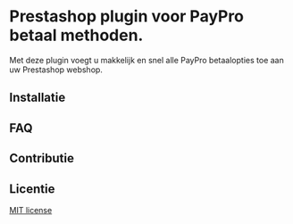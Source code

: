 # Prestashop plugin voor PayPro betaal methoden.

Met deze plugin voegt u makkelijk en snel alle PayPro betaalopties toe aan uw Prestashop webshop.

## Installatie

## FAQ

## Contributie

## Licentie
[MIT license](http://opensource.org/licenses/MIT)

